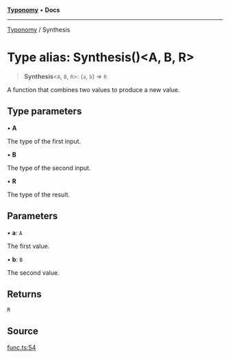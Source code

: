 [**Typonomy**](../README.md) • **Docs**

***

[Typonomy](../globals.md) / Synthesis

# Type alias: Synthesis()\<A, B, R\>

> **Synthesis**\<`A`, `B`, `R`\>: (`a`, `b`) => `R`

A function that combines two values to produce a new value.

## Type parameters

• **A**

The type of the first input.

• **B**

The type of the second input.

• **R**

The type of the result.

## Parameters

• **a**: `A`

The first value.

• **b**: `B`

The second value.

## Returns

`R`

## Source

[func.ts:54](https://github.com/softcraft-development/typonomy/blob/16e8ada4ce77ce01fea3d62ce7f81f8090c6d1b6/src/func.ts#L54)
